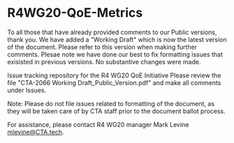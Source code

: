 # R4WG20-QoE-Metrics

To all those that have already provided comments to our Public versions, thank you. We have added a "Working Draft" which is now the latest version of the document. Please refer to this version when making further comments. Plesae note we have done our best to fix formatting issues that exisisted in previous versions. No substantive changes were made. 

Issue tracking repository for the R4 WG20 QoE Initiative
Please review the file "CTA-2066 Working Draft_Public_Version.pdf" and make all comments under Issues.

Note: Please do not file issues related to formatting of the document, as they will be taken care 
of by CTA staff prior to the document ballot process.

For assistance, please contact R4 WG20 manager Mark Levine <mlevine@CTA.tech>.

 
